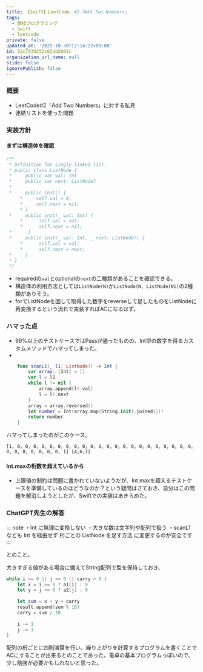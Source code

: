```yaml
---
title: 【Swift】LeetCode：#2「Add Two Numbers」
tags:
  - 競技プログラミング
  - Swift
  - leetcode
private: false
updated_at: '2025-10-30T12:14:22+09:00'
id: 32c7939252c03ab5805c
organization_url_name: null
slide: false
ignorePublish: false
---
```

### 概要
* LeetCode#2「Add Two Numbers」に対する私見
* 連結リストを使った問題

### 実装方針

#### まずは構造体を確認
```Swift
/**
 * Definition for singly-linked list.
 * public class ListNode {
 *     public var val: Int
 *     public var next: ListNode?
 *     
 *     public init() { 
     *     self.val = 0; 
     *     self.next = nil; 
     * }
 *     public init(_ val: Int) {
     *      self.val = val; 
     *      self.next = nil; 
 *      }
 *     public init(_ val: Int, _ next: ListNode?) {
     *      self.val = val; 
     *      self.next = next; 
 *     }
 * }
 */
```
* requiredの`val`とoptionalの`next`の二種類があることを確認できる。
* 構造体の利用方法としては`ListNode(N)`か`ListNode(N, ListNode(N1)`の2種類がありそう。
* forでListNodeを回して取得した数字をreverseして足したものをListNodeに再変換するという流れで実装すればACになるはず。

### ハマった点
* 99%以上のテストケースではPassが通ったものの、Int型の数字を得るカスタムメソッドでハマってしまった。
* 
```Swift
    func scanL1(_ l1: ListNode?) -> Int {
        var array: [Int] = []
        var l = l1
        while l != nil {
            array.append(l!.val)
            l = l!.next
        }
        array = array.reversed()
        let number = Int(array.map(String.init).joined())!
        return number
    }
```

ハマってしまったのがこのケース。
```
[1, 0, 0, 0, 0, 0, 0, 0, 0, 0, 0, 0, 0, 0, 0, 0, 0, 0, 0, 0, 0, 0, 0, 0, 0, 0, 0, 0, 0, 0, 1] [4,6,7]
```

#### Int.maxの桁数を超えているから
* 上限値の制約は問題に書かれていないようだが、Int.maxを超えるテストケースを準備しているのはどうなのか？という疑問はさておき、自分はこの問題を解消しようとしたが、Swiftでの実装はあきらめた。


### ChatGPT先生の解答

::: note
・Int に無理に変換しない
・大きな数は文字列や配列で扱う
・scanL1 なども Int を経由せず 桁ごとの ListNode を足す方法 に変更するのが安全です
:::

とのこと。

大きすぎる値がある場合に備えてString配列で型を保持しておき、

```Swift
while i >= 0 || j >= 0 || carry > 0 { 
    let x = i >= 0 ? a1[i] : 0 
    let y = j >= 0 ? a2[j] : 0 
    
    let sum = x + y + carry 
    result.append(sum % 10) 
    carry = sum / 10 
    
    i -= 1 
    j -= 1 
}
```

配列の桁ごとに四則演算を行い、繰り上がりを計算するプログラムを書くことでACにすることが出来るとのことであった。電卓の基本プログラムっぽいので、少し勉強が必要かもしれないと思った。
